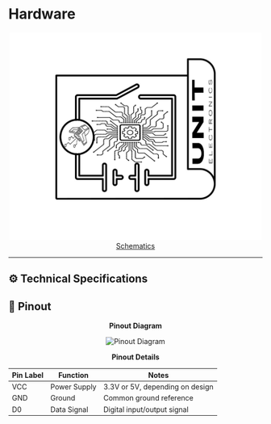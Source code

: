 # Hardware


<div align="center">
    <a href="#">
        <img src="resources/Schematics_icon.jpg?raw=false" width="500px"><br/> Schematics
    </a>
</div>

---

## ⚙️ Technical Specifications


## 🔌 Pinout

<div align="center">

**Pinout Diagram**

![Pinout Diagram](docs/pinout.png)

**Pinout Details**

| Pin Label | Function     | Notes                           |
|-----------|--------------|---------------------------------|
| VCC       | Power Supply | 3.3V or 5V, depending on design  |
| GND       | Ground       | Common ground reference         |
| D0        | Data Signal  | Digital input/output signal     |

</div>




